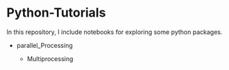 # Python-Tutorials

In this repository, I include notebooks for exploring some python packages.

* parallel_Processing
	
	* Multiprocessing
